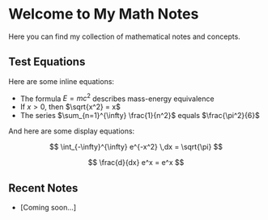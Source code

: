 <link rel="stylesheet" href="https://cdn.jsdelivr.net/npm/katex@0.16.8/dist/katex.min.css">
<script defer src="https://cdn.jsdelivr.net/npm/katex@0.16.8/dist/katex.min.js"></script>
<script defer src="https://cdn.jsdelivr.net/npm/katex@0.16.8/dist/contrib/auto-render.min.js" onload="renderMathInElement(document.body, {delimiters: [{left: '$$', right: '$$', display: true}, {left: '$', right: '$', display: false}, {left: '\\(', right: '\\)', display: false}, {left: '\\[', right: '\\]', display: true}], throwOnError: false});"></script>

# Welcome to My Math Notes

Here you can find my collection of mathematical notes and concepts.

## Test Equations

Here are some inline equations:

- The formula $E = mc^2$ describes mass-energy equivalence
- If $x > 0$, then $\sqrt{x^2} = x$
- The series $\sum_{n=1}^{\infty} \frac{1}{n^2}$ equals $\frac{\pi^2}{6}$

And here are some display equations:

$$ \int_{-\infty}^{\infty} e^{-x^2} \,dx = \sqrt{\pi} $$

$$ \frac{d}{dx} e^x = e^x $$

## Recent Notes

- [Coming soon...]
